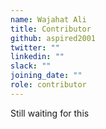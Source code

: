 ```yaml
---
name: Wajahat Ali
title: Contributor
github: aspired2001
twitter: ""
linkedin: ""
slack: ""
joining_date: ""
role: contributor
---
```


Still waiting for this
